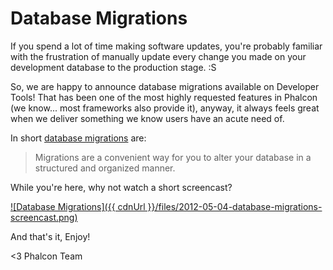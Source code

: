 Database Migrations
===================

If you spend a lot of time making software updates, you're probably familiar 
with the frustration of manually update every change you made on your 
development database to the production stage. :S

So, we are happy to announce database migrations available on Developer Tools! 
That has been one of the most highly requested features in Phalcon (we know... 
most frameworks also provide it), anyway, it always feels great when we deliver 
something we know users have an acute need of.

In short 
[database migrations](https://docs.phalconphp.com/en/latest/reference/migrations.html) are:

> Migrations are a convenient way for you to alter your database in a
> structured and organized manner.

While you're here, why not watch a short screencast?

[![Database Migrations]({{ cdnUrl }}/files/2012-05-04-database-migrations-screencast.png)](https://vimeo.com/41381817 "Database Migrations - Click to Watch!")

And that's it, Enjoy!

<3 Phalcon Team
